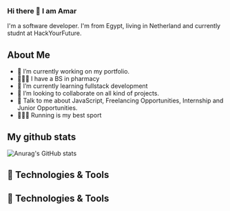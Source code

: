 ### Hi there 👋 I am Amar

I'm a software developer. I'm from Egypt, living in Netherland and currently studnt at HackYourFuture.

## About Me

- 🔭 I’m currently working on my portfolio.
- 👨🏼‍🎓 I have a BS in pharmacy
- 🌱 I’m currently learning fullstack development
- 👯 I’m looking to collaborate on all kind of projects.
- 💬 Talk to me about JavaScript, Freelancing Opportunities, Internship and Junior Opportunities.
- 🏃🏼‍♂️ Running is my best sport 


## My github stats
![Anurag's GitHub stats](https://github-readme-stats.vercel.app/api?username=Amar-Mahdy&show_icons=true&theme=radical)


## 🔧 Technologies & Tools

## 🔧 Technologies & Tools
